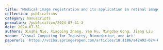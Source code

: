 ```yaml
---
title: "Medical image registration and its application in retinal images: a review."
collection: publications
category: manuscripts
permalink: /publication/2024-07-31-3
date: 2024-07-31
authors: Qiushi Nie, Xiaoqing Zhang, Yan Hu, Mingdao Gong, Jiang Liu
venue: 'Visual Computing for Industry, Biomedicine, and Art'
paperurl: 'https://vciba.springeropen.com/articles/10.1186/s42492-024-00173-8'
---
```



